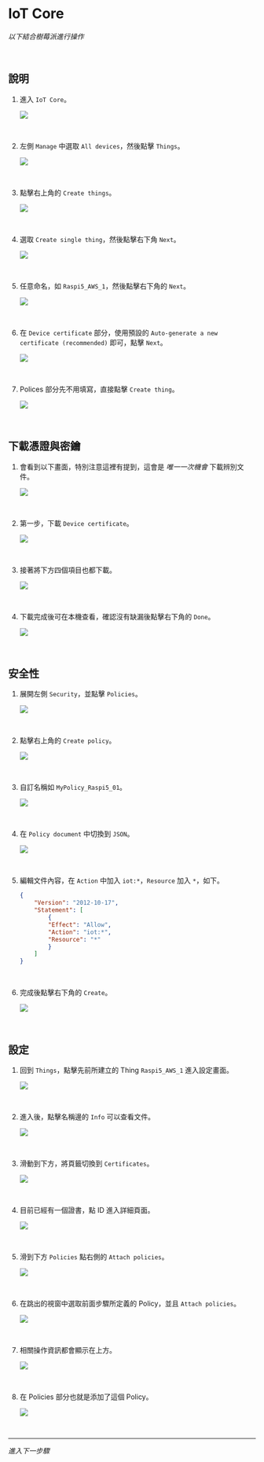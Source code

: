 # IoT Core

_以下結合樹莓派進行操作_

<br>

## 說明

1. 進入 `IoT Core`。

    ![](images/img_01.png)

<br>

2. 左側 `Manage` 中選取 `All devices`，然後點擊 `Things`。

    ![](images/img_02.png)

<br>

3. 點擊右上角的 `Create things`。

    ![](images/img_03.png)

<br>

4. 選取 `Create single thing`，然後點擊右下角 `Next`。

    ![](images/img_04.png)

<br>

5. 任意命名，如 `Raspi5_AWS_1`，然後點擊右下角的 `Next`。

    ![](images/img_05.png)

<br>

6. 在 `Device certificate` 部分，使用預設的 `Auto-generate a new certificate (recommended)` 即可，點擊 `Next`。

    ![](images/img_06.png)

<br>

7. Polices 部分先不用填寫，直接點擊 `Create thing`。

    ![](images/img_07.png)

<br>

## 下載憑證與密鑰

1. 會看到以下畫面，特別注意這裡有提到，這會是 _唯一一次機會_ 下載辨別文件。

    ![](images/img_08.png)

<br>

2. 第一步，下載 `Device certificate`。

    ![](images/img_09.png)

<br>

3. 接著將下方四個項目也都下載。

    ![](images/img_10.png)

<br>

4. 下載完成後可在本機查看，確認沒有缺漏後點擊右下角的 `Done`。

    ![](images/img_11.png)

<br>

## 安全性

1. 展開左側 `Security`，並點擊 `Policies`。

    ![](images/img_12.png)

<br>

2. 點擊右上角的 `Create policy`。

    ![](images/img_13.png)

<br>

3. 自訂名稱如 `MyPolicy_Raspi5_01`。

    ![](images/img_14.png)

<br>

4. 在 `Policy document` 中切換到 `JSON`。

    ![](images/img_15.png)

<br>

5. 編輯文件內容，在 `Action` 中加入 `iot:*`，`Resource` 加入 `*`，如下。

    ```json
    {
        "Version": "2012-10-17",
        "Statement": [
            {
            "Effect": "Allow",
            "Action": "iot:*",
            "Resource": "*"
            }
        ]
    }
    ```

<br>

6. 完成後點擊右下角的 `Create`。

    ![](images/img_16.png)

<br>

## 設定

1. 回到 `Things`，點擊先前所建立的 Thing `Raspi5_AWS_1` 進入設定畫面。

    ![](images/img_17.png)

<br>

2. 進入後，點擊名稱邊的 `Info` 可以查看文件。

    ![](images/img_18.png)

<br>

3. 滑動到下方，將頁籤切換到 `Certificates`。

    ![](images/img_19.png)

<br>

4. 目前已經有一個證書，點 ID 進入詳細頁面。

    ![](images/img_20.png)

<br>

5. 滑到下方 `Policies` 點右側的 `Attach policies`。

    ![](images/img_21.png)

<br>

6. 在跳出的視窗中選取前面步驟所定義的 Policy，並且 `Attach policies`。

    ![](images/img_22.png)

<br>

7. 相關操作資訊都會顯示在上方。

    ![](images/img_73.png)

<br>

8. 在 Policies 部分也就是添加了這個 Policy。

    ![](images/img_74.png)

<br>

___

_進入下一步驟_

